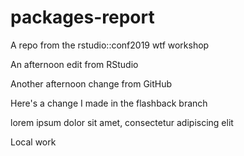 # packages-report
A repo from the rstudio::conf2019 wtf workshop

An afternoon edit from RStudio

Another afternoon change from GitHub

Here's a change I made in the flashback branch

lorem ipsum dolor sit amet, consectetur adipiscing elit

Local work